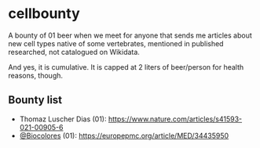 # cellbounty
A bounty of 01 beer when we meet for anyone that sends me articles about new cell types native of some vertebrates, mentioned in published researched, not catalogued on Wikidata. 

And yes, it is cumulative. It is capped at 2 liters of beer/person for health reasons, though.

## Bounty list

- Thomaz Luscher Dias (01): <https://www.nature.com/articles/s41593-021-00905-6>
- [@Biocolores](https://twitter.com/Biocolores) (01): <https://europepmc.org/article/MED/34435950>
